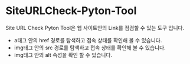 # SiteURLCheck-Pyton-Tool
Site URL Check Pyton Tool은 웹 사이트안의 Link를 점검할 수 있는 도구 입니다.

- a태그 안의 href 경로를 탐색하고 접속 상태를 확인해 볼 수 있습니다.
- img태그 안의 src 경로를 탐색하고 접속 상태를 확인해 볼 수 있습니다.
- img태그 안의 alt 속성을 확인 할 수 있습니다.

